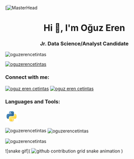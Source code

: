 [![MasterHead](https://media.dev.to/cdn-cgi/image/width=1000,height=420,fit=cover,gravity=auto,format=auto/https%3A%2F%2Fdev-to-uploads.s3.amazonaws.com%2Fuploads%2Farticles%2F7ckrqifetxc22dsg7i03.jpg)
<h1 align="center">Hi 👋, I'm Oğuz Eren</h1>
<h3 align="center">Jr. Data Science/Analyst Candidate</h3>

<p align="left"> <img src="https://komarev.com/ghpvc/?username=oguzerencetintas&label=Profile%20views&color=0e75b6&style=flat" alt="oguzerencetintas" /> </p>

<p align="left"> <a href="https://github.com/ryo-ma/github-profile-trophy"><img src="https://github-profile-trophy.vercel.app/?username=oguzerencetintas" alt="oguzerencetintas" /></a> </p>

<h3 align="left">Connect with me:</h3>
<p align="left">
<a href="https://linkedin.com/in/oguz eren cetintas" target="blank"><img align="center" src="https://raw.githubusercontent.com/rahuldkjain/github-profile-readme-generator/master/src/images/icons/Social/linked-in-alt.svg" alt="oguz eren cetintas" height="30" width="40" /></a>
<a href="https://fb.com/oguz eren cetintas" target="blank"><img align="center" src="https://raw.githubusercontent.com/rahuldkjain/github-profile-readme-generator/master/src/images/icons/Social/facebook.svg" alt="oguz eren cetintas" height="30" width="40" /></a>
</p>

<h3 align="left">Languages and Tools:</h3>
<p align="left"> <a href="https://www.python.org" target="_blank" rel="noreferrer"> <img src="https://raw.githubusercontent.com/devicons/devicon/master/icons/python/python-original.svg" alt="python" width="40" height="40"/> </a> </p>

<p><img align="left" src="https://github-readme-stats.vercel.app/api/top-langs?username=oguzerencetintas&show_icons=true&locale=en&layout=compact" alt="oguzerencetintas" /></p>

<p>&nbsp;<img align="center" src="https://github-readme-stats.vercel.app/api?username=oguzerencetintas&show_icons=true&locale=en" alt="oguzerencetintas" /></p>

<p><img align="center" src="https://github-readme-streak-stats.herokuapp.com/?user=oguzerencetintas&" alt="oguzerencetintas" /></p>

![snake gif](<picture>
  <source media="(prefers-color-scheme: dark)" srcset="https://raw.githubusercontent.com/oguzerencetintas/oguzerencetintas/output/github-contribution-grid-snake-dark.svg">
  <source media="(prefers-color-scheme: light)" srcset="https://raw.githubusercontent.com/oguzerencetintas/oguzerencetintas/output/github-contribution-grid-snake.svg">
  <img alt="github contribution grid snake animation" src="https://raw.githubusercontent.com/oguzerencetintas/oguzerencetintas/output/github-contribution-grid-snake.svg">
</picture>)
